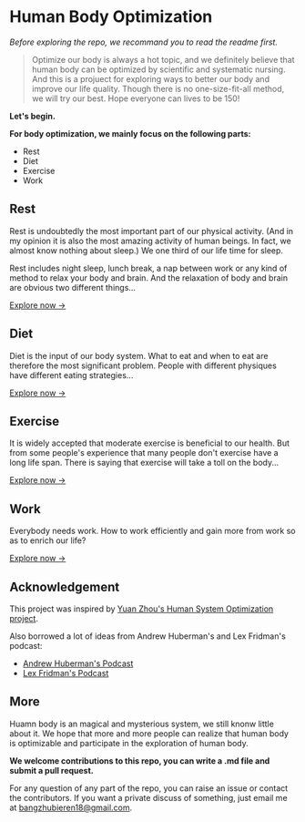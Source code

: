 # Human Body Optimization

*Before exploring the repo, we recommand you to read the readme first.*

> Optimize our body is always a hot topic, and we definitely believe that human body can be optimized by scientific and systematic nursing. And this is a projuect for exploring ways to better our body and improve our life quality. Though there is no one-size-fit-all method, we will try our best. Hope everyone can lives to be 150! 

**Let's begin.**

**For body optimization, we mainly focus on the following parts:**
- Rest
- Diet
- Exercise
- Work

## Rest
Rest is undoubtedly the most important part of our physical activity. (And in my opinion it is also the most amazing activity of human beings. In fact, we almost know nothing about sleep.) We one third of our life time for sleep.

Rest includes night sleep, lunch break, a nap between work or any kind of method to relax your body and brain. And the relaxation of body and brain are obvious two different things...

[Explore now &#8594;](Rest.md)

## Diet
Diet is the input of our body system. What to eat and when to eat are therefore the most significant problem. People with different physiques have different eating strategies...

[Explore now &#8594;](Diet.md)

## Exercise
It is widely accepted that moderate exercise is beneficial to our health. But from some people's experience that many people don't exercise have a long life span. There is saying that exercise will take a toll on the body...

[Explore now &#8594;](Exercise.md)

## Work
Everybody needs work. How to work efficiently and gain more from work so as to enrich our life?

[Explore now &#8594;](Work.md)

## Acknowledgement
This project was inspired by [Yuan Zhou's Human System Optimization project](https://github.com/zijie0/HumanSystemOptimization).

Also borrowed a lot of ideas from Andrew Huberman's and Lex Fridman's podcast:
- [Andrew Huberman's Podcast](https://hubermanlab.com/)
- [Lex Fridman's Podcast](https://www.youtube.com/watch?v=0m3hGZvD-0s&ab_channel=LexFridman)

## More
Huamn body is an magical and mysterious system, we still knonw little about it. We hope that more and more people can realize that human body is optimizable and participate in the exploration of human body.

**We welcome contributions to this repo, you can write a .md file and submit a pull request.**

For any question of any part of the repo, you can raise an issue or contact the contributors.  If you want a private discuss of something, just email me at bangzhubieren18@gmail.com.